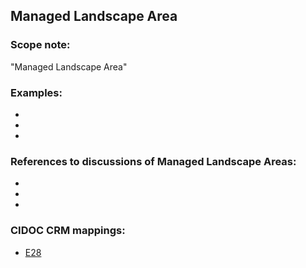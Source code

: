 
## Managed Landscape Area 

###  Scope note: 
"Managed Landscape Area" 

### Examples: 

* 
* 
* 

### References to discussions of Managed Landscape Areas:

* 

* 

* 

### CIDOC CRM mappings: 

* [E28](http://www.cidoc-crm.org/entity/e28-conceptual-object/version-6.2.2)

